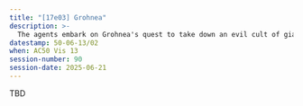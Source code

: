 ```yaml
---
title: "[17e03] Grohnea"
description: >-
  The agents embark on Grohnea's quest to take down an evil cult of giants.
datestamp: 50-06-13/02
when: AC50 Vis 13
session-number: 90
session-date: 2025-06-21
---
```


TBD
